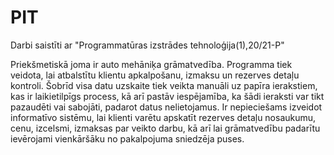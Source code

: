 # PIT
Darbi saistīti ar "Programmatūras izstrādes tehnoloģija(1),20/21-P"

Priekšmetiskā joma ir auto mehāniķa grāmatvedība. Programma tiek veidota, lai atbalstītu klientu apkalpošanu, izmaksu un rezerves detaļu kontroli.
	Šobrīd visa datu uzskaite tiek veikta manuāli uz papīra ierakstiem, kas ir laikietilpīgs process, kā arī pastāv iespējamība, ka šādi ieraksti var tikt pazaudēti vai sabojāti, padarot datus nelietojamus. Ir nepieciešams izveidot informatīvo sistēmu, lai klienti varētu apskatīt rezerves detaļu nosaukumu, cenu, izcelsmi, izmaksas par veikto darbu, kā arī lai grāmatvedību padarītu ievērojami vienkāršāku no pakalpojuma sniedzēja puses.
